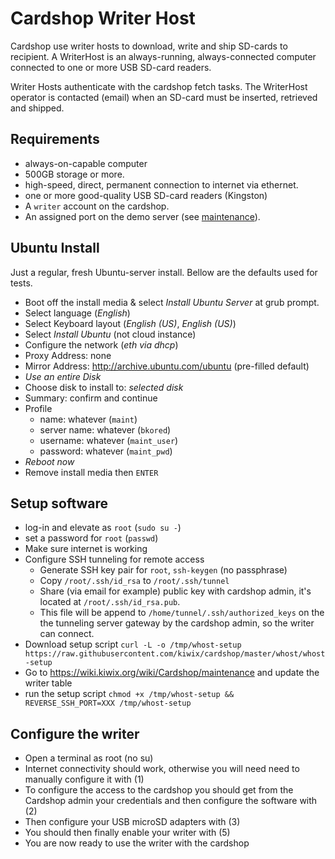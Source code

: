 # Cardshop Writer Host

Cardshop use writer hosts to download, write and ship SD-cards to recipient.
A WriterHost is an always-running, always-connected computer connected to one or more USB SD-card readers.

Writer Hosts authenticate with the cardshop fetch tasks. The WriterHost operator is contacted (email) when an SD-card must be inserted, retrieved and shipped.

## Requirements

* always-on-capable computer
* 500GB storage or more.
* high-speed, direct, permanent connection to internet via ethernet.
* one or more good-quality USB SD-card readers (Kingston)
* A `writer` account on the cardshop.
* An assigned port on the demo server (see [maintenance](http://wiki.kiwix.org/wiki/Cardshop-maintenance)).

## Ubuntu Install

Just a regular, fresh Ubuntu-server install. Bellow are the defaults used for tests.

* Boot off the install media & select *Install Ubuntu Server* at grub prompt.
* Select language (*English*)
* Select Keyboard layout (*English (US)*, *English (US)*)
* Select *Install Ubuntu* (not cloud instance)
* Configure the network (*eth via dhcp*)
* Proxy Address: none
* Mirror Address: http://archive.ubuntu.com/ubuntu (pre-filled default)
* *Use an entire Disk*
* Choose disk to install to: *selected disk*
* Summary: confirm and continue
* Profile
  * name: whatever (`maint`)
  * server name: whatever (`bkored`)
  * username: whatever (`maint_user`)
  * password: whatever (`maint_pwd`)
* *Reboot now*
* Remove install media then `ENTER`

## Setup software

* log-in and elevate as `root` (`sudo su -`)
* set a password for `root` (`passwd`)
* Make sure internet is working
* Configure SSH tunneling for remote access
  * Generate SSH key pair for `root`, `ssh-keygen` (no passphrase)
  * Copy `/root/.ssh/id_rsa` to `/root/.ssh/tunnel`
  * Share (via email for example) public key with cardshop admin, it's located at `/root/.ssh/id_rsa.pub`.
  * This file will be append to `/home/tunnel/.ssh/authorized_keys` on the the tunneling server gateway by the cardshop admin, so the writer can connect.
* Download setup script `curl -L -o /tmp/whost-setup https://raw.githubusercontent.com/kiwix/cardshop/master/whost/whost-setup`
* Go to https://wiki.kiwix.org/wiki/Cardshop/maintenance and update the writer table
* run the setup script `chmod +x /tmp/whost-setup && REVERSE_SSH_PORT=XXX /tmp/whost-setup`

## Configure the writer

* Open a terminal as root (no su)
* Internet connectivity should work, otherwise you will need need to manually configure it with (1)
* To configure the access to the cardshop you should get from the Cardshop admin your credentials and then configure the software with (2)
* Then configure your USB microSD adapters with (3)
* You should then finally enable your writer with (5)
* You are now ready to use the writer with the cardshop
 
